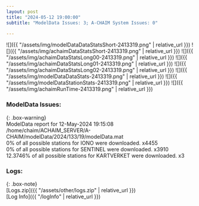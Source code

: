 ```yaml
---
layout: post
title: "2024-05-12 19:00:00"
subtitle: "ModelData Issues: 3; A-CHAIM System Issues: 0"

---
```


![]({{ "/assets/img/modelDataDataStatsShort-2413319.png" | relative_url }})
![]({{ "/assets/img/achaimDataStatsShort-2413319.png" | relative_url }})
![]({{ "/assets/img/achaimDataStatsLong00-2413319.png" | relative_url }})
![]({{ "/assets/img/achaimDataStatsLong01-2413319.png" | relative_url }})
![]({{ "/assets/img/achaimDataStatsLong02-2413319.png" | relative_url }})
![]({{ "/assets/img/modelDataDataStats-2413319.png" | relative_url }})
![]({{ "/assets/img/modelDataStationStats-2413319.png" | relative_url }})
![]({{ "/assets/img/achaimRunTime-2413319.png" | relative_url }})


### ModelData Issues:  
  
{: .box-warning}  
 ModelData report for 12-May-2024 19:15:08   
 /home/chaim/ACHAIM_SERVER/A-CHAIM/modelData/2024/133/19/modelData.mat   
 0% of all possible stations for IONO were downloaded. x4455   
 0% of all possible stations for SENTINEL were downloaded. x3910   
 12.3746% of all possible stations for KARTVERKET were downloaded. x3   
  


### Logs:  
  
{: .box-note}  
[Logs.zip]({{ "/assets/other/logs.zip" | relative_url }})  
[Log Info]({{ "/logInfo" | relative_url }})  
